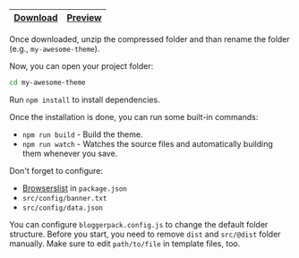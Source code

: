 | [Download](https://github.com/bloggerpack/bloggerpack/releases/download/v1.0.0-beta.5/blank-(bloggerpack-1.0.0-beta.5).zip) | [Preview](https://bp-blank.blogspot.com/) |
| --- | --- |

Once downloaded, unzip the compressed folder and than rename the folder (e.g., `my-awesome-theme`).

Now, you can open your project folder:

```bash
cd my-awesome-theme
```

Run `npm install` to install dependencies.

Once the installation is done, you can run some built-in commands:

- `npm run build` - Build the theme.
- `npm run watch` - Watches the source files and automatically building them whenever you save.

Don't forget to configure:

- [Browserslist](https://github.com/browserslist/browserslist) in `package.json`
- `src/config/banner.txt`
- `src/config/data.json`

You can configure `bloggerpack.config.js` to change the default folder structure. Before you start, you need to remove `dist` and `src/@dist` folder manually. Make sure to edit `path/to/file` in template files, too.
